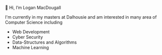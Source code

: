👋 Hi, I’m Logan MacDougall

I'm currently in my masters at Dalhousie and am interested in many area of Computer Science including
- Web Development
- Cyber Security
- Data-Structures and Algorithms
- Machine Learning

<!---
loganmacdougall/loganmacdougall is a ✨ special ✨ repository because its `README.md` (this file) appears on your GitHub profile.
You can click the Preview link to take a look at your changes.
--->
